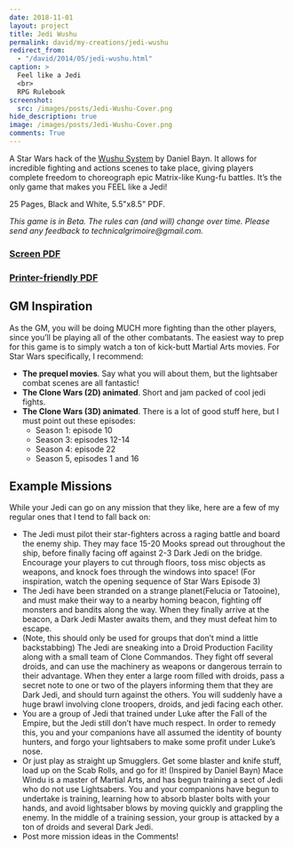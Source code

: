 ```yaml
---
date: 2018-11-01
layout: project
title: Jedi Wushu
permalink: david/my-creations/jedi-wushu
redirect_from:
  - "/david/2014/05/jedi-wushu.html"
caption: >
  Feel like a Jedi
  <br>
  RPG Rulebook
screenshot:
  src: /images/posts/Jedi-Wushu-Cover.png
hide_description: true
image: /images/posts/Jedi-Wushu-Cover.png
comments: True
---
```


<div class="shoppingCard">
  <div class="shoppingColumn">
    <p>A Star Wars hack of the <a href="http://danielbayn.com/wushu/">Wushu System</a> by Daniel Bayn. It allows for incredible fighting and actions scenes to take place, giving players complete freedom to choreograph epic Matrix-like Kung-fu battles. It’s the only game that makes you FEEL like a Jedi!</p>
    <p>25 Pages, Black and White, 5.5"x8.5" PDF.</p>
    <p><i>This game is in Beta. The rules can (and will) change over time. Please send any feedback to technicalgrimoire@gmail.com.</i></p>
  </div>
  <div class="shoppingColumn">
  <a class="btn shoppingButton" href="/files/JediWushu2.0.pdf"><h3>Screen PDF</h3></a>
  <a class="btn shoppingButton" href="/files/JediWushu2.0Printer.pdf"><h3>Printer-friendly PDF</h3></a>
  </div>
</div>

## GM Inspiration

As the GM, you will be doing MUCH more fighting than the other players, since you’ll be playing all of the other combatants. The easiest way to prep for this game is to simply watch a ton of kick-butt Martial Arts movies. For Star Wars specifically, I recommend:

 * **The prequel movies**. Say what you will about them, but the lightsaber combat scenes are all fantastic!
 * **The Clone Wars (2D) animated**. Short and jam packed of cool jedi fights.
 * **The Clone Wars (3D) animated**. There is a lot of good stuff here, but I must point out these episodes:
   * Season 1: episode 10
   * Season 3: episodes 12-14
   * Season 4: episode 22
   * Season 5, episodes 1 and 16

## Example Missions

While your Jedi can go on any mission that they like, here are a few of my regular ones that I tend to fall back on:

 * The Jedi must pilot their star-fighters across a raging battle and board the enemy ship. They may face 15-20 Mooks spread out throughout the ship, before finally facing off against 2-3 Dark Jedi on the bridge. Encourage your players to cut through floors, toss misc objects as weapons, and knock foes through the windows into space! (For inspiration, watch the opening sequence of Star Wars Episode 3)
 * The Jedi have been stranded on a strange planet(Felucia or Tatooine), and must make their way to a nearby homing beacon, fighting off monsters and bandits along the way. When they finally arrive at the beacon, a Dark Jedi Master awaits them, and they must defeat him to escape.
 * (Note, this should only be used for groups that don’t mind a little backstabbing)
The Jedi are sneaking into a Droid Production Facility along with a small team of Clone Commandos. They fight off several droids, and can use the machinery as weapons or dangerous terrain to their advantage. When they enter a large room filled with droids, pass a secret note to one or two of the players informing them that they are Dark Jedi, and should turn against the others. You will suddenly have a huge brawl involving clone troopers, droids, and jedi facing each other.
 * You are a group of Jedi that trained under Luke after the Fall of the Empire, but the Jedi still don’t have much respect. In order to remedy this, you and your companions have all assumed the identity of bounty hunters, and forgo your lightsabers to make some profit under Luke’s nose.
 * Or just play as straight up Smugglers. Get some blaster and knife stuff, load up on the Scab Rolls, and go for it!
(Inspired by Daniel Bayn) Mace Windu is a master of Martial Arts, and has begun training a sect of Jedi who do not use Lightsabers. You and your companions have begun to undertake is training, learning how to absorb blaster bolts with your hands, and avoid lightsaber blows by moving quickly and grappling the enemy. In the middle of a training session, your group is attacked by a ton of droids and several Dark Jedi.
 * Post more mission ideas in the Comments!
